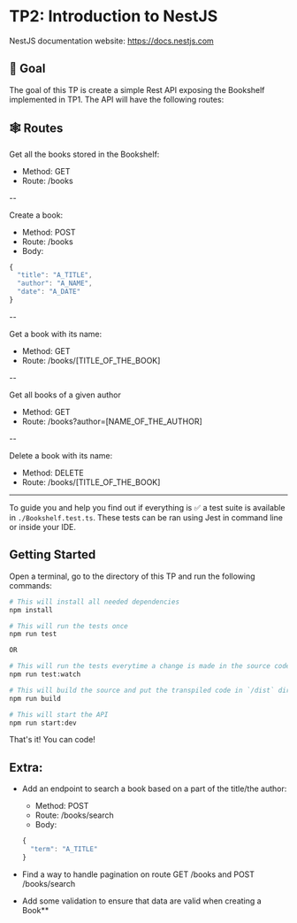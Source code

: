 # TP2: Introduction to NestJS

NestJS documentation website: https://docs.nestjs.com

## 🚀 Goal

The goal of this TP is create a simple Rest API exposing the Bookshelf implemented in TP1.
The API will have the following routes:

## 🕸 Routes

Get all the books stored in the Bookshelf:
  - Method: GET
  - Route: /books
  
--

Create a book:
  - Method: POST
  - Route: /books
  - Body:
  ```javascript
  {
    "title": "A_TITLE",
    "author": "A_NAME",
    "date": "A_DATE"
  }
  ```
--

Get a book with its name:
  - Method: GET
  - Route: /books/[TITLE_OF_THE_BOOK]
 
--

Get all books of a given author
  - Method: GET
  - Route: /books?author=[NAME_OF_THE_AUTHOR]
 
--
 
Delete a book with its name:
  - Method: DELETE
  - Route: /books/[TITLE_OF_THE_BOOK]
  
 
---

To guide you and help you find out if everything is ✅ a test suite is available in `./Bookshelf.test.ts`.
These tests can be ran using Jest in command line or inside your IDE.

## Getting Started

Open a terminal, go to the directory of this TP and run the following commands:

```sh
# This will install all needed dependencies
npm install

# This will run the tests once
npm run test

OR

# This will run the tests everytime a change is made in the source code
npm run test:watch

# This will build the source and put the transpiled code in `/dist` directory
npm run build

# This will start the API 
npm run start:dev
```

That's it! You can code!

## Extra:

- Add an endpoint to search a book based on a part of the title/the author:
   - Method: POST
   - Route: /books/search
   - Body:
   ```javascript
   {
     "term": "A_TITLE"
   }
   ```
  
- Find a way to handle pagination on route GET /books and POST /books/search

- Add some validation to ensure that data are valid when creating a Book**
